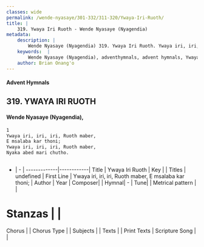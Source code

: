 ```yaml
---
classes: wide
permalink: /wende-nyasaye/301-332/311-320/Ywaya-Iri-Ruoth/
title: |
    319. Ywaya Iri Ruoth - Wende Nyasaye (Nyagendia)
metadata:
    description: |
        Wende Nyasaye (Nyagendia) 319. Ywaya Iri Ruoth. Ywaya iri, iri, iri, Ruoth maber, E msalaba kar thoni; Ywaya iri, iri, iri, Ruoth maber, Nyaka abed mari chutho.   
    keywords:  |
        Wende Nyasaye (Nyagendia), adventhymnals, advent hymnals, Ywaya Iri Ruoth, Ywaya iri, iri, iri, Ruoth maber, E msalaba kar thoni;. 
    author: Brian Onang'o
---
```


#### Advent Hymnals
## 319. YWAYA IRI RUOTH
####  Wende Nyasaye (Nyagendia),

```txt
1
Ywaya iri, iri, iri, Ruoth maber,
E msalaba kar thoni;
Ywaya iri, iri, iri, Ruoth maber,
Nyaka abed mari chutho.



```

- |   -  |
-------------|------------|
Title | Ywaya Iri Ruoth |
Key |  |
Titles | undefined |
First Line | Ywaya iri, iri, iri, Ruoth maber, E msalaba kar thoni; |
Author | 
Year | 
Composer| |
Hymnal|  - |
Tune|  |
Metrical pattern | |
# Stanzas |  |
Chorus |  |
Chorus Type |  |
Subjects | |
Texts |  |
Print Texts | 
Scripture Song |  |
    
